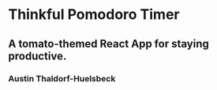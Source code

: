 # Thinkful Pomodoro Timer

## A tomato-themed React App for staying productive.

### Austin Thaldorf-Huelsbeck